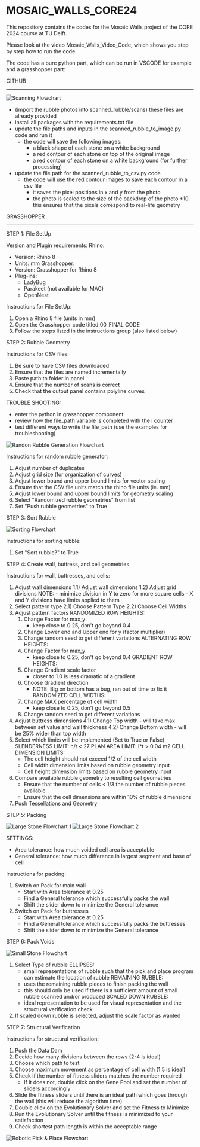 # MOSAIC_WALLS_CORE24
This repository contains the codes for the Mosaic Walls project of the CORE 2024 course at TU Delft.

Please look at the video Mosaic_Walls_Video_Code, which shows you step by step how to run the code. 

The code has a pure python part, which can be run in VSCODE for example and a grasshopper part: 

GITHUB
______________

![Scanning Flowchart](https://github.com/MauritzBT/MOSAIC_WALLS_CORE24/blob/main/flowcharts/scanning.png)

- (import the rubble photos into scanned_rubble/scans) these files are already provided
- install all packages with the requirements.txt file
- update the file paths and inputs in the scanned_rubble_to_image.py code and run it
    - the code will save the following images:
        - a black shape of each stone on a white background
        - a red contour of each stone on top of the original image
        - a red contour of each stone on a white background (for further processing)
- update the file path for the scanned_rubble_to_csv.py code
    - the code will use the red contour images to save each contour in a csv file
        - it saves the pixel positions in x and y from the photo
        - the photo is scaled to the size of the backdrop of the photo *10. this ensures that the pixels correspond to real-life geometry

GRASSHOPPER
______________


STEP 1: File SetUp

Version and Plugin requirements:
Rhino:
 - Version: Rhino 8
 - Units: mm
Grasshopper:
 - Version: Grasshopper for Rhino 8
 - Plug-ins:
    - LadyBug
    - Parakeet (not available for MAC)
    - OpenNest

Instructions for File SetUp:
1) Open a Rhino 8 file (units in mm)
2) Open the Grasshopper code titled 00_FINAL CODE
3) Follow the steps listed in the instructions group (also listed below)


STEP 2: Rubble Geometry

Instructions for CSV files:
1) Be sure to have CSV files downloaded
2) Ensure that the files are named incrementally
3) Paste path to folder in panel
4) Ensure that the number of scans is correct
5) Check that the output panel contains polyline curves

TROUBLE SHOOTING:
 - enter the python in grasshopper component
 - review how the file_path variable is completed with the i counter
 - test different ways to write the file_path (use the examples for troubleshooting)

![Randon Rubble Generation Flowchart](https://github.com/MauritzBT/MOSAIC_WALLS_CORE24/blob/main/flowcharts/random_rubble.png)


Instructions for random rubble generator:
1) Adjust number of duplicates
2) Adjust grid size (for organization of curves)
3) Adjust lower bound and upper bound limits for vector scaling
4) Ensure that the CSV file units match the rhino file units (ie. mm)
5) Adjust lower bound and upper bound limits for geometry scaling
6) Select "Randomized rubble geometries" from list
7) Set "Push rubble geometries" to True


STEP 3: Sort Rubble

![Sorting Flowchart](https://github.com/MauritzBT/MOSAIC_WALLS_CORE24/blob/main/flowcharts/sorting_flowchart.png)

Instructions for sorting rubble:
1) Set "Sort rubble?" to True


STEP 4: Create wall, buttress, and cell geometries


Instructions for wall, buttresses, and cells:
1) Adjust wall dimensions
   1.1) Adjust wall dimensions
   1.2) Adjust grid divisions
        NOTE: 
         - minimize division in Y to zero for more square cells
         - X and Y divisions have limits applied to them
2) Select pattern type
   2.1) Choose Pattern Type
   2.2) Choose Cell Widths
3) Adjust pattern factors
   RANDOMIZED ROW HEIGHTS:
     1) Change Factor for max_y
         - keep close to 0.25, don't go beyond 0.4
     2) Change Lower end and Upper end for y (factor multiplier)
     3) Change random seed to get different variations
   ALTERNATING ROW HEIGHTS:
     1) Change Factor for max_y
         - keep close to 0.25, don't go beyond 0.4
   GRADIENT ROW HEIGHTS:
     1) Change Gradient scale factor
         - closer to 1.0 is less dramatic of a gradient
     2) Choose Gradient direction
         - NOTE: Big on bottom has a bug, ran out of time to fix it
   RANDOMIZED CELL WIDTHS:
     1) Change MAX percentage of cell width
         - keep close to 0.25, don't go beyond 0.5
     2) Change random seed to get different variations
4) Adjust buttress dimensions
   4.1) Change Top width
         - will take max between set value and wall thickness
   4.2) Change Bottom width
         - will be 25% wider than top width
5) Select which limits will be implemented (Set to True or False)
   SLENDERNESS LIMIT:
	h/t < 27
   PLAN AREA LIMIT:
	l*t > 0.04 m2
   CELL DIMENSION LIMITS:
	- The cell height should not exceed 1/2 of the cell width
	- Cell width dimension limits based on rubble geometry input
	- Cell height dimension limits based on rubble geometry input
6) Compare available rubble geometry to resulting cell geometries
   - Ensure that the number of cells < 1/3 the number of rubble pieces available
   - Ensure that the cell dimensions are within 10% of rubble dimensions
7) Push Tessellations and Geometry


STEP 5: Packing

![Large Stone Flowchart 1](https://github.com/MauritzBT/MOSAIC_WALLS_CORE24/blob/main/flowcharts/large_stone_packing.png)
![Large Stone Flowchart 2](https://github.com/MauritzBT/MOSAIC_WALLS_CORE24/blob/main/flowcharts/large_stone_packing2.png)

SETTINGS:
 - Area tolerance: how much voided cell area is acceptable
 - General tolerance: how much difference in largest segment and base of cell

Instructions for packing:
1) Switch on Pack for main wall
   - Start with Area tolerance at 0.25
   - Find a General tolerance which successfully packs the wall
   - Shift the slider down to minimize the General tolerance
2) Switch on Pack for buttresses
   - Start with Area tolerance at 0.25
   - Find a General tolerance which successfully packs the buttresses
   - Shift the slider down to minimize the General tolerance


STEP 6: Pack Voids

![Small Stone Flowchart](https://github.com/MauritzBT/MOSAIC_WALLS_CORE24/blob/main/flowcharts/small_stone_packing.png)

1) Select Type of rubble
   ELLIPSES:
    - small representations of rubble such that the pick and place program can estimate the location of rubble
   REMAINING RUBBLE:
    - uses the remaining rubble pieces to finish packing the wall
    - this should only be used if there is a sufficient amount of small rubble scanned and/or produced
   SCALED DOWN RUBBLE: 
    - ideal representation to be used for visual representation and the structural verification check
2) If scaled down rubble is selected, adjust the scale factor as wanted


STEP 7: Structural Verification

Instructions for structural verification:
1) Push the Data Dam
2) Decide how many divisions between the rows (2-4 is ideal)
3) Choose which path to test
4) Choose maximum movement as percentage of cell width (1.5 is ideal)
5) Check if the number of fitness sliders matches the number required
   - If it does not, double click on the Gene Pool and set the number of sliders accordingly
6) Slide the fitness sliders until there is an ideal path which goes through the wall (this will reduce the algorithm time)
7) Double click on the Evolutionary Solver and set the Fitness to Minimize
8) Run the Evolutionary Solver until the fitness is minimized to your satisfaction
9) Check shortest path length is within the acceptable range

![Robotic Pick & Place Flowchart](https://github.com/MauritzBT/MOSAIC_WALLS_CORE24/blob/main/flowcharts/robotic_assembly.png)

